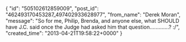  {
   "id": "505102612859009",
   "post_id": "462493170453287_497402933628977",
   "from_name": "Derek Moran",
   "message": "So for me, Philip, Brenda, and anyone else, what SHOULD have J.C. said once the Judge had asked him that question.............? :/",
   "created_time": "2013-04-21T19:58:22+0000"
 }
